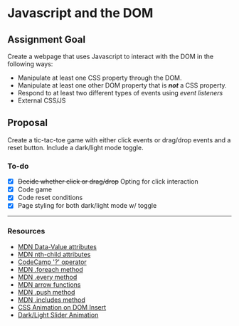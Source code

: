 # Javascript and the DOM

## Assignment Goal

Create a webpage that uses Javascript to interact with the DOM in the following ways:

- Manipulate at least one CSS property through the DOM.
- Manipulate at least one other DOM property that is ***not*** a CSS property.
- Respond to at least two different types of events using *event listeners*
- External CSS/JS

## Proposal

Create a tic-tac-toe game with either click events or drag/drop events and a reset button. Include a dark/light mode toggle.

### To-do

- [x] ~~Decide whether click or drag/drop~~ Opting for click interaction
- [x] Code game
- [x] Code reset conditions
- [x] Page styling for both dark/light mode w/ toggle

---

### Resources

- [MDN Data-Value attributes](https://developer.mozilla.org/en-US/docs/Learn/HTML/Howto/Use_data_attributes)
- [MDN nth-child attributes](https://developer.mozilla.org/en-US/docs/Web/CSS/:nth-child)
- [CodeCamp '?' operator](https://www.freecodecamp.org/news/how-the-question-mark-works-in-javascript/)
- [MDN .foreach method](https://developer.mozilla.org/en-US/docs/Web/JavaScript/Reference/Global_Objects/Array/forEach)
- [MDN .every method](https://developer.mozilla.org/en-US/docs/Web/JavaScript/Reference/Global_Objects/Array/every)
- [MDN arrow functions](https://developer.mozilla.org/en-US/docs/Web/JavaScript/Reference/Functions/Arrow_functions)
- [MDN .push method](https://developer.mozilla.org/en-US/docs/Web/JavaScript/Reference/Global_Objects/Array/push)
- [MDN .includes method](https://developer.mozilla.org/en-US/docs/Web/JavaScript/Reference/Global_Objects/Array/includes)
- [CSS Animation on DOM Insert](https://usefulangle.com/post/377/css-animation-on-dom-insert)
- [Dark/Light Slider Animation](https://codepen.io/cortez/pen/jOrNGGQ)
